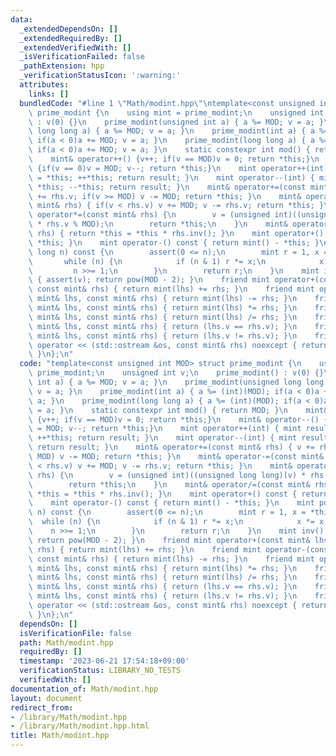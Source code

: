 ```yaml
---
data:
  _extendedDependsOn: []
  _extendedRequiredBy: []
  _extendedVerifiedWith: []
  _isVerificationFailed: false
  _pathExtension: hpp
  _verificationStatusIcon: ':warning:'
  attributes:
    links: []
  bundledCode: "#line 1 \"Math/modint.hpp\"\ntemplate<const unsigned int MOD> struct\
    \ prime_modint {\n    using mint = prime_modint;\n    unsigned int v;\n    prime_modint()\
    \ : v(0) {}\n    prime_modint(unsigned int a) { a %= MOD; v = a; }\n    prime_modint(unsigned\
    \ long long a) { a %= MOD; v = a; }\n    prime_modint(int a) { a %= (int)(MOD);\
    \ if(a < 0)a += MOD; v = a; }\n    prime_modint(long long a) { a %= (int)(MOD);\
    \ if(a < 0)a += MOD; v = a; }\n    static constexpr int mod() { return MOD; }\n\
    \    mint& operator++() {v++; if(v == MOD)v = 0; return *this;}\n    mint& operator--()\
    \ {if(v == 0)v = MOD; v--; return *this;}\n    mint operator++(int) { mint result\
    \ = *this; ++*this; return result; }\n    mint operator--(int) { mint result =\
    \ *this; --*this; return result; }\n    mint& operator+=(const mint& rhs) { v\
    \ += rhs.v; if(v >= MOD) v -= MOD; return *this; }\n    mint& operator-=(const\
    \ mint& rhs) { if(v < rhs.v) v += MOD; v -= rhs.v; return *this; }\n    mint&\
    \ operator*=(const mint& rhs) {\n        v = (unsigned int)((unsigned long long)(v)\
    \ * rhs.v % MOD);\n        return *this;\n    }\n    mint& operator/=(const mint&\
    \ rhs) { return *this = *this * rhs.inv(); }\n    mint operator+() const { return\
    \ *this; }\n    mint operator-() const { return mint() - *this; }\n    mint pow(long\
    \ long n) const {\n        assert(0 <= n);\n        mint r = 1, x = *this;\n \
    \       while (n) {\n            if (n & 1) r *= x;\n            x *= x;\n   \
    \         n >>= 1;\n        }\n        return r;\n    }\n    mint inv() const\
    \ { assert(v); return pow(MOD - 2); }\n    friend mint operator+(const mint& lhs,\
    \ const mint& rhs) { return mint(lhs) += rhs; }\n    friend mint operator-(const\
    \ mint& lhs, const mint& rhs) { return mint(lhs) -= rhs; }\n    friend mint operator*(const\
    \ mint& lhs, const mint& rhs) { return mint(lhs) *= rhs; }\n    friend mint operator/(const\
    \ mint& lhs, const mint& rhs) { return mint(lhs) /= rhs; }\n    friend bool operator==(const\
    \ mint& lhs, const mint& rhs) { return (lhs.v == rhs.v); }\n    friend bool operator!=(const\
    \ mint& lhs, const mint& rhs) { return (lhs.v != rhs.v); }\n    friend std::ostream&\
    \ operator << (std::ostream &os, const mint& rhs) noexcept { return os << rhs.v;\
    \ }\n};\n"
  code: "template<const unsigned int MOD> struct prime_modint {\n    using mint =\
    \ prime_modint;\n    unsigned int v;\n    prime_modint() : v(0) {}\n    prime_modint(unsigned\
    \ int a) { a %= MOD; v = a; }\n    prime_modint(unsigned long long a) { a %= MOD;\
    \ v = a; }\n    prime_modint(int a) { a %= (int)(MOD); if(a < 0)a += MOD; v =\
    \ a; }\n    prime_modint(long long a) { a %= (int)(MOD); if(a < 0)a += MOD; v\
    \ = a; }\n    static constexpr int mod() { return MOD; }\n    mint& operator++()\
    \ {v++; if(v == MOD)v = 0; return *this;}\n    mint& operator--() {if(v == 0)v\
    \ = MOD; v--; return *this;}\n    mint operator++(int) { mint result = *this;\
    \ ++*this; return result; }\n    mint operator--(int) { mint result = *this; --*this;\
    \ return result; }\n    mint& operator+=(const mint& rhs) { v += rhs.v; if(v >=\
    \ MOD) v -= MOD; return *this; }\n    mint& operator-=(const mint& rhs) { if(v\
    \ < rhs.v) v += MOD; v -= rhs.v; return *this; }\n    mint& operator*=(const mint&\
    \ rhs) {\n        v = (unsigned int)((unsigned long long)(v) * rhs.v % MOD);\n\
    \        return *this;\n    }\n    mint& operator/=(const mint& rhs) { return\
    \ *this = *this * rhs.inv(); }\n    mint operator+() const { return *this; }\n\
    \    mint operator-() const { return mint() - *this; }\n    mint pow(long long\
    \ n) const {\n        assert(0 <= n);\n        mint r = 1, x = *this;\n      \
    \  while (n) {\n            if (n & 1) r *= x;\n            x *= x;\n        \
    \    n >>= 1;\n        }\n        return r;\n    }\n    mint inv() const { assert(v);\
    \ return pow(MOD - 2); }\n    friend mint operator+(const mint& lhs, const mint&\
    \ rhs) { return mint(lhs) += rhs; }\n    friend mint operator-(const mint& lhs,\
    \ const mint& rhs) { return mint(lhs) -= rhs; }\n    friend mint operator*(const\
    \ mint& lhs, const mint& rhs) { return mint(lhs) *= rhs; }\n    friend mint operator/(const\
    \ mint& lhs, const mint& rhs) { return mint(lhs) /= rhs; }\n    friend bool operator==(const\
    \ mint& lhs, const mint& rhs) { return (lhs.v == rhs.v); }\n    friend bool operator!=(const\
    \ mint& lhs, const mint& rhs) { return (lhs.v != rhs.v); }\n    friend std::ostream&\
    \ operator << (std::ostream &os, const mint& rhs) noexcept { return os << rhs.v;\
    \ }\n};\n"
  dependsOn: []
  isVerificationFile: false
  path: Math/modint.hpp
  requiredBy: []
  timestamp: '2023-06-21 17:54:18+09:00'
  verificationStatus: LIBRARY_NO_TESTS
  verifiedWith: []
documentation_of: Math/modint.hpp
layout: document
redirect_from:
- /library/Math/modint.hpp
- /library/Math/modint.hpp.html
title: Math/modint.hpp
---
```

